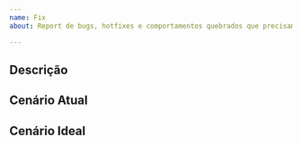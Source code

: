 ```yaml
---
name: Fix
about: Report de bugs, hotfixes e comportamentos quebrados que precisam ser consertados

---
```


## Descrição

<!-- Descreva o problema de modo geral e no que ele impacta -->

## Cenário Atual

<!-- Descreva o que está acontecendo, de preferência com detalhes, dados e explicando como reproduzir -->

## Cenário Ideal

<!-- Descreva o que deveria estar acontecendo -->
